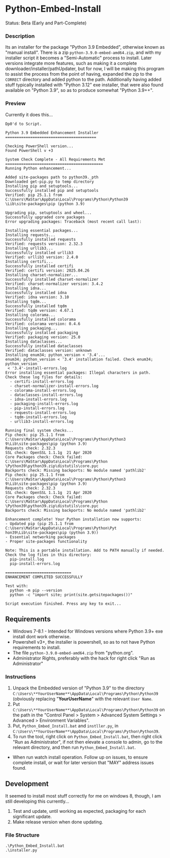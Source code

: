 # Python-Embed-Install
Status: Beta (Early and Part-Complete)

### Description
Its an installer for the package "Python 3.9 Embedded", otherwise known as "manual install". There is a zip `python-3.9.0-embed-amd64.zip`, and with my installer script it becomes a "Semi-Automatic" process to install. Later versions integrate more features, such as making it a complete downloader/installer/pathUpdater, but for now, I will be making this program to assist the process from the point of having, expanded the zip to the `CORRECT` directory and added python to the path. Additionally having added stuff typically installed with "Python 3.12" exe installer, that were also found available on "Python 3.9", so as to produce somewhat "Python 3.9++".

### Preview
Currently it does this...
```
Dp0'd to Script.

Python 3.9 Embedded Enhancement Installer
========================================

Checking PowerShell version...
Found PowerShell v +3

System Check Complete - All Requirements Met
===========================================
Running Python enhancement...

Added site-packages path to python39._pth
Downloaded get-pip.py to temp directory
Installing pip and setuptools...
Successfully installed pip and setuptools
Verified: pip 25.1.1 from C:\Users\MaStar\AppData\Local\Programs\Python\Python39
\Lib\site-packages\pip (python 3.9)

Upgrading pip, setuptools and wheel...
Successfully upgraded core packages
Error upgrading packages: Traceback (most recent call last):

Installing essential packages...
Installing requests...
Successfully installed requests
Verified: requests version: 2.32.3
Installing urllib3...
Successfully installed urllib3
Verified: urllib3 version: 2.4.0
Installing certifi...
Successfully installed certifi
Verified: certifi version: 2025.04.26
Installing charset-normalizer...
Successfully installed charset-normalizer
Verified: charset-normalizer version: 3.4.2
Installing idna...
Successfully installed idna
Verified: idna version: 3.10
Installing tqdm...
Successfully installed tqdm
Verified: tqdm version: 4.67.1
Installing colorama...
Successfully installed colorama
Verified: colorama version: 0.4.6
Installing packaging...
Successfully installed packaging
Verified: packaging version: 25.0
Installing dataclasses...
Successfully installed dataclasses
Verified: dataclasses version: unknown
Installing enum34; python_version < '3.4'...
enum34; python_version < '3.4' installation failed. Check enum34; python_version
 < '3.4'-install-errors.log
Error installing essential packages: Illegal characters in path.
Check these log files for details:
  - certifi-install-errors.log
  - charset-normalizer-install-errors.log
  - colorama-install-errors.log
  - dataclasses-install-errors.log
  - idna-install-errors.log
  - packaging-install-errors.log
  - pip-install-errors.log
  - requests-install-errors.log
  - tqdm-install-errors.log
  - urllib3-install-errors.log

Running final system checks...
Pip check: pip 25.1.1 from C:\Users\MaStar\AppData\Local\Programs\Python\Python3
9\Lib\site-packages\pip (python 3.9)
Requests check: 2.32.3
SSL check: OpenSSL 1.1.1g  21 Apr 2020
Core Packages check: Check failed: C:\Users\MaStar\AppData\Local\Programs\Python
\Python39\python39.zip\distutils\core.pyc
Backports check: Missing backports: No module named 'pathlib2'
Pip check: pip 25.1.1 from C:\Users\MaStar\AppData\Local\Programs\Python\Python3
9\Lib\site-packages\pip (python 3.9)
Requests check: 2.32.3
SSL check: OpenSSL 1.1.1g  21 Apr 2020
Core Packages check: Check failed: C:\Users\MaStar\AppData\Local\Programs\Python
\Python39\python39.zip\distutils\core.pyc
Backports check: Missing backports: No module named 'pathlib2'

Enhancement complete! Your Python installation now supports:
- Updated pip (pip 25.1.1 from C:\Users\MaStar\AppData\Local\Programs\Python\Pyt
hon39\Lib\site-packages\pip (python 3.9))
- Essential networking packages
- Proper site-packages functionality

Note: This is a portable installation. Add to PATH manually if needed.
Check the log files in this directory:
  pip-install.log
  pip-install-errors.log

=============================
ENHANCEMENT COMPLETED SUCCESSFULLY

Test with:
  python -m pip --version
  python -c "import site; print(site.getsitepackages())"

Script execution finished. Press any key to exit...

```

## Requirements 
- Windows 7-8.1 - Intended for Windows versions where Python 3.9+ exe install dont work otherwise.
- Powershell v3+, the installer is powershell, so as to not have Python requirements to install.
- The file `python-3.9.0-embed-amd64.zip` from "python.org".
- Administrator Rights, preferably with the hack for right click "Run as Administrator"

### Instructions
1. Unpack the Embedded version of "Python 3.9" to the directory `C:\Users\**YourUserName**\AppData\Local\Programs\Python\Python39` (obviously replacing "**YourUserName**" with the relevant `User Name`. 
2. Put `C:\Users\**YourUserName**\AppData\Local\Programs\Python\Python39` on the path in the "Control Panel > System > Advanced System Settings > Advanced > Environment Variables". 
3. Put, `Python_Embed_Install.bat` and `instller.py`, in `C:\Users\**YourUserName**\AppData\Local\Programs\Python\Python39`.
4. To run the tool, right click on `Python_Embed_Install.bat`, then right click "Run as Administrator", if not then elevate a console to admin, go to the relevant directory, and then run `Python_Embed_Install.bat`. 
- When run watch install operation. Follow up on issues, to ensure complete install, or wait for later version that "MAY" address issues found.

## Development
It seemed to install most stuff correctly for me on windows 8, though, I am still developing this currently...
1. Test and update, until working as expected, packaging for each significant update.
2. Make release version when done updating.

### File Structure
```
.\Python_Embed_Install.bat
.\installer.py
```

